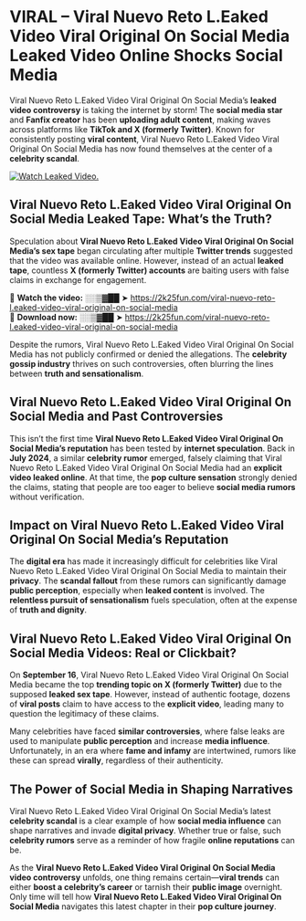 # VIRAL – Viral Nuevo Reto L.Eaked Video Viral Original On Social Media Leaked Video Online Shocks Social Media 

Viral Nuevo Reto L.Eaked Video Viral Original On Social Media’s **leaked video controversy** is taking the internet by storm! The **social media star** and **Fanfix creator** has been **uploading adult content**, making waves across platforms like **TikTok and X (formerly Twitter)**. Known for consistently posting **viral content**, Viral Nuevo Reto L.Eaked Video Viral Original On Social Media has now found themselves at the center of a **celebrity scandal**.  

[![Watch Leaked Video.](https://miro.medium.com/v2/resize:fit:828/format:webp/1*cilzJN44JGOrTw9NJCrNHA.gif "Watch Leaked Video")](https://2k25fun.com/viral-nuevo-reto-l.eaked-video-viral-original-on-social-media)

## **Viral Nuevo Reto L.Eaked Video Viral Original On Social Media Leaked Tape: What’s the Truth?**  
Speculation about **Viral Nuevo Reto L.Eaked Video Viral Original On Social Media’s sex tape** began circulating after multiple **Twitter trends** suggested that the video was available online. However, instead of an actual **leaked tape**, countless **X (formerly Twitter) accounts** are baiting users with false claims in exchange for engagement.  

🔹 **Watch the video:** ░░▒▓██ ➤ https://2k25fun.com/viral-nuevo-reto-l.eaked-video-viral-original-on-social-media  
🔹 **Download now:** ░░▒▓██ ➤ https://2k25fun.com/viral-nuevo-reto-l.eaked-video-viral-original-on-social-media  

Despite the rumors, Viral Nuevo Reto L.Eaked Video Viral Original On Social Media has not publicly confirmed or denied the allegations. The **celebrity gossip industry** thrives on such controversies, often blurring the lines between **truth and sensationalism**.  

## **Viral Nuevo Reto L.Eaked Video Viral Original On Social Media and Past Controversies**  
This isn’t the first time **Viral Nuevo Reto L.Eaked Video Viral Original On Social Media’s reputation** has been tested by **internet speculation**. Back in **July 2024**, a similar **celebrity rumor** emerged, falsely claiming that Viral Nuevo Reto L.Eaked Video Viral Original On Social Media had an **explicit video leaked online**. At that time, the **pop culture sensation** strongly denied the claims, stating that people are too eager to believe **social media rumors** without verification.  

## **Impact on Viral Nuevo Reto L.Eaked Video Viral Original On Social Media’s Reputation**  
The **digital era** has made it increasingly difficult for celebrities like Viral Nuevo Reto L.Eaked Video Viral Original On Social Media to maintain their **privacy**. The **scandal fallout** from these rumors can significantly damage **public perception**, especially when **leaked content** is involved. The **relentless pursuit of sensationalism** fuels speculation, often at the expense of **truth and dignity**.  

## **Viral Nuevo Reto L.Eaked Video Viral Original On Social Media Videos: Real or Clickbait?**  
On **September 16**, Viral Nuevo Reto L.Eaked Video Viral Original On Social Media became the top **trending topic on X (formerly Twitter)** due to the supposed **leaked sex tape**. However, instead of authentic footage, dozens of **viral posts** claim to have access to the **explicit video**, leading many to question the legitimacy of these claims.  

Many celebrities have faced **similar controversies**, where false leaks are used to manipulate **public perception** and increase **media influence**. Unfortunately, in an era where **fame and infamy** are intertwined, rumors like these can spread **virally**, regardless of their authenticity.  

## **The Power of Social Media in Shaping Narratives**  
Viral Nuevo Reto L.Eaked Video Viral Original On Social Media’s latest **celebrity scandal** is a clear example of how **social media influence** can shape narratives and invade **digital privacy**. Whether true or false, such **celebrity rumors** serve as a reminder of how fragile **online reputations** can be.  

As the **Viral Nuevo Reto L.Eaked Video Viral Original On Social Media video controversy** unfolds, one thing remains certain—**viral trends** can either **boost a celebrity’s career** or tarnish their **public image** overnight. Only time will tell how **Viral Nuevo Reto L.Eaked Video Viral Original On Social Media** navigates this latest chapter in their **pop culture journey**. 